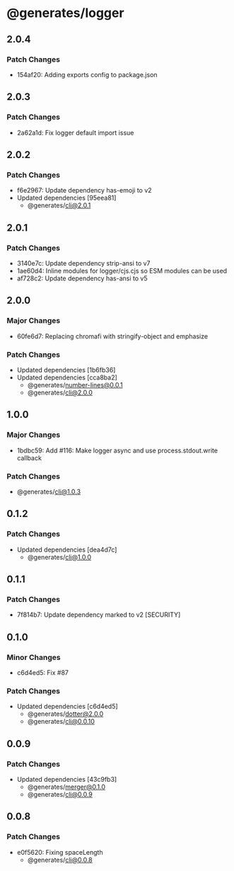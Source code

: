 # @generates/logger

## 2.0.4

### Patch Changes

- 154af20: Adding exports config to package.json

## 2.0.3

### Patch Changes

- 2a62a1d: Fix logger default import issue

## 2.0.2

### Patch Changes

- f6e2967: Update dependency has-emoji to v2
- Updated dependencies [95eea81]
  - @generates/cli@2.0.1

## 2.0.1

### Patch Changes

- 3140e7c: Update dependency strip-ansi to v7
- 1ae60d4: Inline modules for logger/cjs.cjs so ESM modules can be used
- af728c2: Update dependency has-ansi to v5

## 2.0.0

### Major Changes

- 60fe6d7: Replacing chromafi with stringify-object and emphasize

### Patch Changes

- Updated dependencies [1b6fb36]
- Updated dependencies [cca8ba2]
  - @generates/number-lines@0.0.1
  - @generates/cli@2.0.0

## 1.0.0

### Major Changes

- 1bdbc59: Add #116: Make logger async and use process.stdout.write callback

### Patch Changes

- @generates/cli@1.0.3

## 0.1.2

### Patch Changes

- Updated dependencies [dea4d7c]
  - @generates/cli@1.0.0

## 0.1.1

### Patch Changes

- 7f814b7: Update dependency marked to v2 [SECURITY]

## 0.1.0

### Minor Changes

- c6d4ed5: Fix #87

### Patch Changes

- Updated dependencies [c6d4ed5]
  - @generates/dotter@2.0.0
  - @generates/cli@0.0.10

## 0.0.9

### Patch Changes

- Updated dependencies [43c9fb3]
  - @generates/merger@0.1.0
  - @generates/cli@0.0.9

## 0.0.8

### Patch Changes

- e0f5620: Fixing spaceLength
  - @generates/cli@0.0.8
